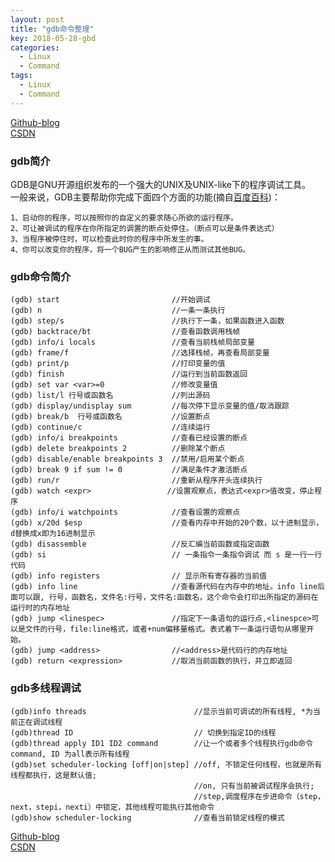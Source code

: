 ```yaml
---
layout: post
title: "gdb命令整理"  
key: 2018-05-28-gbd
categories:
  - Linux
  - Command
tags:
  - Linux
  - Command
---
```

[Github-blog](https://xftony.github.io/docker/2018/05/28/gdb命令整理.html)    
[CSDN](https://blog.csdn.net/xftony)  

### gdb简介  
GDB是GNU开源组织发布的一个强大的UNIX及UNIX-like下的程序调试工具。   
一般来说，GDB主要帮助你完成下面四个方面的功能(摘自[百度百科](https://baike.baidu.com/item/gdb/10869514))：

	1、启动你的程序，可以按照你的自定义的要求随心所欲的运行程序。  
	2、可让被调试的程序在你所指定的调置的断点处停住。（断点可以是条件表达式）  
	3、当程序被停住时，可以检查此时你的程序中所发生的事。  
	4、你可以改变你的程序，将一个BUG产生的影响修正从而测试其他BUG。  
<!--more-->  

### gdb命令简介    
	
	(gdb) start                         //开始调试
	(gdb) n                             //一条一条执行
	(gdb) step/s                        //执行下一条，如果函数进入函数
	(gdb) backtrace/bt                  //查看函数调用栈帧
	(gdb) info/i locals                 //查看当前栈帧局部变量
	(gdb) frame/f                       //选择栈帧，再查看局部变量
	(gdb) print/p                       //打印变量的值
	(gdb) finish                        //运行到当前函数返回
	(gdb) set var <var>=0               //修改变量值
	(gdb) list/l 行号或函数名             //列出源码
	(gdb) display/undisplay sum         //每次停下显示变量的值/取消跟踪
	(gdb) break/b  行号或函数名           //设置断点
	(gdb) continue/c                    //连续运行
	(gdb) info/i breakpoints            //查看已经设置的断点
	(gdb) delete breakpoints 2          //删除某个断点
	(gdb) disable/enable breakpoints 3  //禁用/启用某个断点
	(gdb) break 9 if sum != 0           //满足条件才激活断点
	(gdb) run/r                         //重新从程序开头连续执行
	(gdb) watch <expr>                 //设置观察点，表达式<expr>值改变，停止程序
	(gdb) info/i watchpoints            //查看设置的观察点
	(gdb) x/20d $esp                    //查看内存中开始的20个数，以十进制显示，d替换成x即为16进制显示
	(gdb) disassemble                   //反汇编当前函数或指定函数
	(gdb) si                            // 一条指令一条指令调试 而 s 是一行一行代码
	(gdb) info registers                // 显示所有寄存器的当前值
    (gdb) info line                     //查看源代码在内存中的地址。info line后面可以跟, 行号，函数名，文件名:行号，文件名:函数名，这个命令会打印出所指定的源码在运行时的内存地址
    (gdb) jump <linespec>               //指定下一条语句的运行点,<linespce>可以是文件的行号，file:line格式，或者+num偏移量格式。表式着下一条运行语句从哪里开始。
    (gdb) jump <address>                //<address>是代码行的内存地址
    (gdb) return <expression>           //取消当前函数的执行，并立即返回



### gdb多线程调试

    (gdb)info threads                        //显示当前可调试的所有线程, *为当前正在调试线程
	(gdb)thread ID                           // 切换到指定ID的线程  
	(gdb)thread apply ID1 ID2 command        //让一个或者多个线程执行gdb命令command, ID 为all表示所有线程  
	(gdb)set scheduler-locking [off|on|step] //off, 不锁定任何线程，也就是所有线程都执行，这是默认值;   
	                                         //on, 只有当前被调试程序会执行;  
	                                         //step,调度程序在步进命令（step，next，stepi，nexti）中锁定，其他线程可能执行其他命令
	(gdb)show scheduler-locking              //查看当前锁定线程的模式


[Github-blog](https://xftony.github.io/docker/2018/05/28/gdb命令整理.html)    
[CSDN](https://blog.csdn.net/xftony)  